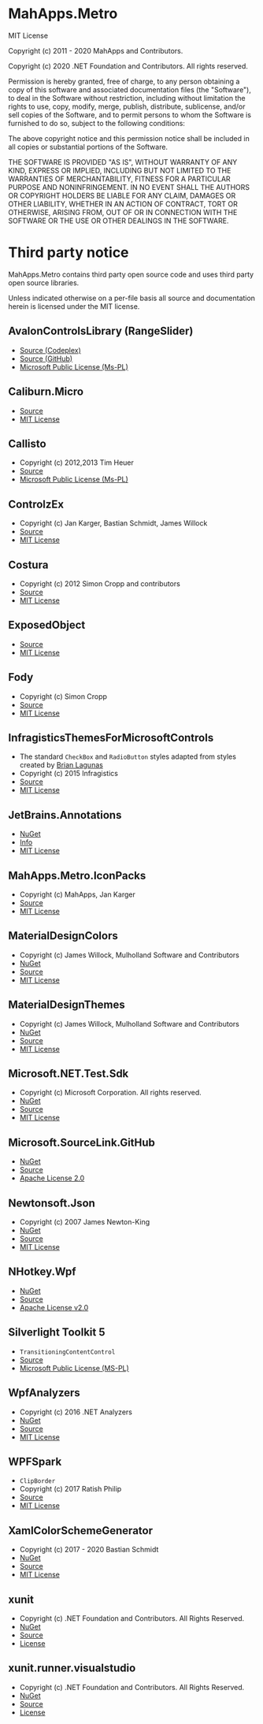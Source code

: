 # MahApps.Metro

MIT License

Copyright (c) 2011 - 2020 MahApps and Contributors.

Copyright (c) 2020 .NET Foundation and Contributors. All rights reserved.

Permission is hereby granted, free of charge, to any person obtaining a copy
of this software and associated documentation files (the "Software"), to deal
in the Software without restriction, including without limitation the rights
to use, copy, modify, merge, publish, distribute, sublicense, and/or sell
copies of the Software, and to permit persons to whom the Software is
furnished to do so, subject to the following conditions:

The above copyright notice and this permission notice shall be included in all
copies or substantial portions of the Software.

THE SOFTWARE IS PROVIDED "AS IS", WITHOUT WARRANTY OF ANY KIND, EXPRESS OR
IMPLIED, INCLUDING BUT NOT LIMITED TO THE WARRANTIES OF MERCHANTABILITY,
FITNESS FOR A PARTICULAR PURPOSE AND NONINFRINGEMENT. IN NO EVENT SHALL THE
AUTHORS OR COPYRIGHT HOLDERS BE LIABLE FOR ANY CLAIM, DAMAGES OR OTHER
LIABILITY, WHETHER IN AN ACTION OF CONTRACT, TORT OR OTHERWISE, ARISING FROM,
OUT OF OR IN CONNECTION WITH THE SOFTWARE OR THE USE OR OTHER DEALINGS IN THE
SOFTWARE.

# Third party notice

MahApps.Metro contains third party open source code and uses third party open source libraries.

Unless indicated otherwise on a per-file basis all source and documentation herein is licensed under the MIT license.

## AvalonControlsLibrary (RangeSlider)

- [Source (Codeplex)](http://avaloncontrolslib.codeplex.com)
- [Source (GitHub)](https://github.com/MahApps/AvalonControlLibrary)
- [Microsoft Public License (Ms-PL)](https://github.com/MahApps/AvalonControlLibrary/blob/master/LICENSE)

## Caliburn.Micro

- [Source](https://github.com/Caliburn-Micro/Caliburn.Micro)
- [MIT License](https://github.com/Caliburn-Micro/Caliburn.Micro/blob/master/License.txt)

## Callisto

- Copyright (c) 2012,2013 Tim Heuer
- [Source](https://github.com/timheuer/callisto)
- [Microsoft Public License (Ms-PL)](https://github.com/timheuer/callisto/blob/master/License.txt)

## ControlzEx

- Copyright (c) Jan Karger, Bastian Schmidt, James Willock
- [Source](https://github.com/ControlzEx/ControlzEx)
- [MIT License](https://github.com/ControlzEx/ControlzEx/blob/develop/LICENSE)

## Costura

- Copyright (c) 2012 Simon Cropp and contributors
- [Source](https://github.com/Fody/Costura)
- [MIT License](https://github.com/Fody/Costura/blob/develop/LICENSE)

## ExposedObject

- [Source](https://github.com/skolima/ExposedObject)
- [MIT License](https://opensource.org/licenses/MIT)

## Fody

- Copyright (c) Simon Cropp
- [Source](https://github.com/Fody/Fody)
- [MIT License](https://github.com/Fody/Fody/blob/master/License.txt)

## InfragisticsThemesForMicrosoftControls

- The standard `CheckBox` and `RadioButton` styles adapted from styles created by [Brian Lagunas](https://brianlagunas.com/free-metro-light-and-dark-themes-for-wpf-and-silverlight-microsoft-controls/)
- Copyright (c) 2015 Infragistics
- [Source](https://github.com/Infragistics/InfragisticsThemesForMicrosoftControls)
- [MIT License](https://github.com/Infragistics/InfragisticsThemesForMicrosoftControls/blob/master/LICENSE.txt)

## JetBrains.Annotations

- [NuGet](https://www.nuget.org/packages/JetBrains.Annotations)
- [Info](https://www.jetbrains.com/help/resharper/Code_Analysis__Code_Annotations.html)
- [MIT License](https://opensource.org/licenses/MIT)

## MahApps.Metro.IconPacks

- Copyright (c) MahApps, Jan Karger
- [Source](https://github.com/MahApps/MahApps.Metro.IconPacks)
- [MIT License](https://github.com/MahApps/MahApps.Metro.IconPacks/blob/develop/LICENSE)

## MaterialDesignColors

- Copyright (c) James Willock, Mulholland Software and Contributors
- [NuGet](https://www.nuget.org/packages/MaterialDesignColors/)
- [Source](https://github.com/MaterialDesignInXAML/MaterialDesignInXamlToolkit)
- [MIT License](https://github.com/MaterialDesignInXAML/MaterialDesignInXamlToolkit/blob/master/LICENSE)

## MaterialDesignThemes

- Copyright (c) James Willock, Mulholland Software and Contributors
- [NuGet](https://www.nuget.org/packages/MaterialDesignThemes)
- [Source](https://github.com/MaterialDesignInXAML/MaterialDesignInXamlToolkit)
- [MIT License](https://github.com/MaterialDesignInXAML/MaterialDesignInXamlToolkit/blob/master/LICENSE)

## Microsoft.NET.Test.Sdk

- Copyright (c) Microsoft Corporation. All rights reserved.
- [NuGet](https://www.nuget.org/packages/Microsoft.NET.Test.Sdk)
- [Source](https://github.com/microsoft/vstest/)
- [MIT License](https://github.com/microsoft/vstest/blob/master/LICENSE)

## Microsoft.SourceLink.GitHub

- [NuGet](https://www.nuget.org/packages/Microsoft.SourceLink.GitHub)
- [Source](https://github.com/dotnet/sourcelink)
- [Apache License 2.0](https://github.com/dotnet/sourcelink/blob/master/License.txt)

## Newtonsoft.Json

- Copyright (c) 2007 James Newton-King
- [NuGet](https://www.nuget.org/packages/Newtonsoft.Json)
- [Source](https://github.com/JamesNK/Newtonsoft.Json)
- [MIT License](https://github.com/JamesNK/Newtonsoft.Json/blob/master/LICENSE.md)

## NHotkey.Wpf

- [NuGet](https://www.nuget.org/packages/NHotkey.Wpf)
- [Source](https://github.com/thomaslevesque/NHotkey)
- [Apache License v2.0](https://github.com/thomaslevesque/NHotkey/blob/master/LICENSE.md)

## Silverlight Toolkit 5

- `TransitioningContentControl`
- [Source](https://github.com/microsoftarchive/SilverlightToolkit)
- [Microsoft Public License (MS-PL)](https://github.com/microsoftarchive/SilverlightToolkit/blob/master/LICENSE)

## WpfAnalyzers

- Copyright (c) 2016 .NET Analyzers
- [NuGet](https://www.nuget.org/packages/WpfAnalyzers)
- [Source](https://github.com/DotNetAnalyzers/WpfAnalyzers)
- [MIT License](https://github.com/DotNetAnalyzers/WpfAnalyzers/blob/master/LICENSE)

## WPFSpark

- `ClipBorder`
- Copyright (c) 2017 Ratish Philip
- [Source](https://github.com/ratishphilip/wpfspark)
- [MIT License](https://github.com/ratishphilip/wpfspark/blob/master/LICENSE)

## XamlColorSchemeGenerator

- Copyright (c) 2017 - 2020 Bastian Schmidt
- [NuGet](https://www.nuget.org/packages/XamlColorSchemeGenerator)
- [Source](https://github.com/batzen/XamlColorSchemeGenerator)
- [MIT License](https://github.com/batzen/XamlColorSchemeGenerator/blob/master/LICENSE)

## xunit

- Copyright (c) .NET Foundation and Contributors. All Rights Reserved.
- [NuGet](https://www.nuget.org/packages/xunit)
- [Source](https://github.com/xunit/xunit)
- [License](https://github.com/xunit/xunit/blob/main/LICENSE)

## xunit.runner.visualstudio

- Copyright (c) .NET Foundation and Contributors. All Rights Reserved.
- [NuGet](https://www.nuget.org/packages/xunit.runner.visualstudio)
- [Source](https://github.com/xunit/visualstudio.xunit)
- [License](https://github.com/xunit/visualstudio.xunit/blob/master/License.txt)
